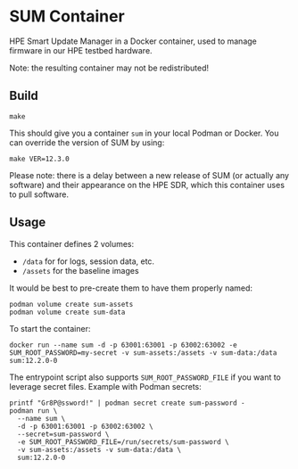 # SUM Container

HPE Smart Update Manager in a Docker container, used to manage firmware in our HPE testbed hardware.

Note: the resulting container may not be redistributed!


## Build

    make

This should give you a container `sum` in your local Podman or Docker.
You can override the version of SUM by using:

    make VER=12.3.0
    
Please note: there is a delay between a new release of SUM (or actually any software) and their appearance on the HPE SDR, which this container uses to pull software.

## Usage

This container defines 2 volumes:

  - `/data` for for logs, session data, etc.
  - `/assets` for the baseline images
  
It would be best to pre-create them to have them properly named:

    podman volume create sum-assets
    podman volume create sum-data
    
To start the container:

    docker run --name sum -d -p 63001:63001 -p 63002:63002 -e SUM_ROOT_PASSWORD=my-secret -v sum-assets:/assets -v sum-data:/data sum:12.2.0-0
    
The entrypoint script also supports `SUM_ROOT_PASSWORD_FILE` if you want to leverage secret files.
Example with Podman secrets:

    printf "Gr8P@ssword!" | podman secret create sum-password -
    podman run \
      --name sum \
      -d -p 63001:63001 -p 63002:63002 \
      --secret=sum-password \
      -e SUM_ROOT_PASSWORD_FILE=/run/secrets/sum-password \
      -v sum-assets:/assets -v sum-data:/data \
      sum:12.2.0-0
